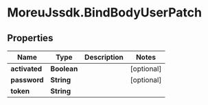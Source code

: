 # MoreuJssdk.BindBodyUserPatch

## Properties
Name | Type | Description | Notes
------------ | ------------- | ------------- | -------------
**activated** | **Boolean** |  | [optional] 
**password** | **String** |  | [optional] 
**token** | **String** |  | 

